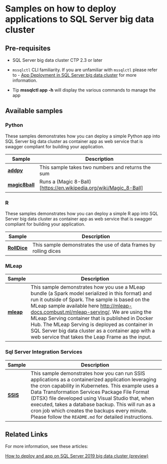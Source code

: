 # Samples on how to deploy applications to SQL Server big data cluster

## Pre-requisites
* SQL Server big data cluster CTP 2.3 or later
* `mssqlctl` CLI familiarity. If you are unfamiliar with `mssqlctl` please refer to - [App Deployment in SQL Server big data cluster](https://docs.microsoft.com/en-us/sql/big-data-cluster/big-data-cluster-create-apps?view=sqlallproducts-allversions) for more information.

* Tip 
**mssqlctl app -h** will display the various commands to manage the app

## Available samples
### Python 
These samples demonstrates how you can deploy a simple Python app into SQL Server big data cluster as container app as web service that is swagger compliant for building your application.

|Sample|Description|
|-|-|
|__[addpy](addpy/)__|This sample takes two numbers and returns the sum|
|__[magic8ball](magic8ball/)__|Runs a (Magic 8-Ball)[https://en.wikipedia.org/wiki/Magic_8-Ball]|

### R 
These samples demonstrates how you can deploy a simple R app into SQL Server big data cluster as container app as web service that is swagger compliant for building your application. 

|Sample|Description|
|-|-|
|__[RollDice](RollDice/)__|This sample demonstrates the use of data frames by rolling dices|

### MLeap 

|Sample|Description|
|-|-|
|__[mleap](mleap/)__|This sample demonstrates how you use a MLeap bundle (a Spark model serialized in this format) and run it outside of Spark. The sample is based on the MLeap sample available here http://mleap-docs.combust.ml/mleap-serving/. We are using the MLeap Serving container that is published in Docker Hub. The MLeap Serving is deployed as container in SQL Server big data cluster as a container app with a web service that takes the Leap Frame as the input.|


### Sql Server Integration Services 

|Sample|Description|
|-|-|
|__[SSIS](SSIS/)__|This sample demonstrates how you can run SSIS applications as a containerized application leveraging the cron capability in Kubernetes. This example uses a Data Transformation Services Package File Format (DTSX) file developed using Visual Studio that, when executed, takes a database backup. This will run as a cron job which creates the backups every minute. Please follow the `README.md` for detailed instructions.|

<a name=related-links></a>

## Related Links
For more information, see these articles:

[How to deploy and app on SQL Server 2019 big data cluster (preview)](https://docs.microsoft.com/en-us/sql/big-data-cluster/big-data-cluster-create-apps?view=sqlallproducts-allversions)